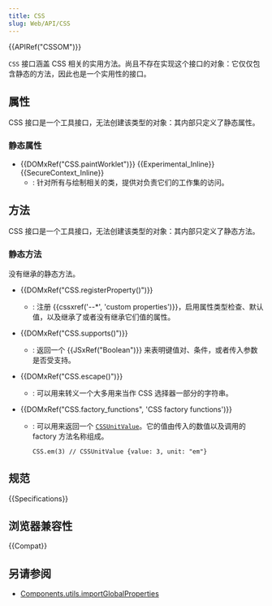```yaml
---
title: CSS
slug: Web/API/CSS
---
```


{{APIRef("CSSOM")}}

`CSS` 接口涵盖 CSS 相关的实用方法。尚且不存在实现这个接口的对象：它仅仅包含静态的方法，因此也是一个实用性的接口。

## 属性

CSS 接口是一个工具接口，无法创建该类型的对象：其内部只定义了静态属性。

### 静态属性

- {{DOMxRef("CSS.paintWorklet")}} {{Experimental_Inline}}{{SecureContext_Inline}}
  - : 针对所有与绘制相关的类，提供对负责它们的工作集的访问。

## 方法

CSS 接口是一个工具接口，无法创建该类型的对象：其内部只定义了静态方法。

### 静态方法

没有继承的静态方法。

- {{DOMxRef("CSS.registerProperty()")}}
  - : 注册 {{cssxref('--*', 'custom properties')}}，启用属性类型检查、默认值，以及继承了或者没有继承它们值的属性。
- {{DOMxRef("CSS.supports()")}}
  - : 返回一个 {{JSxRef("Boolean")}} 来表明键值对、条件，或者传入参数是否受支持。
- {{DOMxRef("CSS.escape()")}}
  - : 可以用来转义一个大多用来当作 CSS 选择器一部分的字符串。
- {{DOMxRef("CSS.factory_functions", 'CSS factory functions')}}

  - : 可以用来返回一个 [`CSSUnitValue`](/zh-CN/docs/Web/API/CSSUnitValue)。它的值由传入的数值以及调用的 factory 方法名称组成。

    ```
    CSS.em(3) // CSSUnitValue {value: 3, unit: "em"}
    ```

## 规范

{{Specifications}}

## 浏览器兼容性

{{Compat}}

## 另请参阅

- [Components.utils.importGlobalProperties](/zh-CN/docs/Components.utils.importGlobalProperties)
